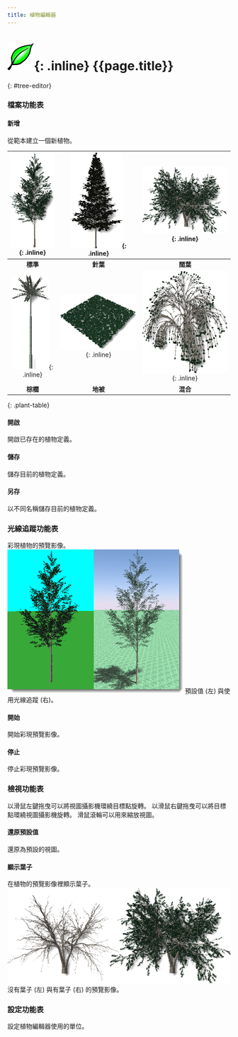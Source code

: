 ```yaml
---
title: 植物編輯器
---
```

<!-- TODO: This could use an update. But the material is a start.  Let's localize what is here.  We can fill in the details later.-->

# ![images/plants.svg](images/plants.svg){: .inline} {{page.title}}
{: #tree-editor}

### 檔案功能表

#### 新增
從範本建立一個新植物。

 | ![images/standard.png](images/standard.png){: .inline} | ![images/conifer.png](images/conifer.png){: .inline} | ![images/broad.png](images/broad.png){: .inline} |
 |:-------------------------------------------:|:-----------------------------------------:|:-------------------------------------:|
 | **標準**                                |   **針葉**                             | **闊葉**                       |
 | ![images/palm.png](images/palm.png){: .inline}         | ![images/groundcover.png](images/groundcover.png){: .inline} | ![images/complex.png](images/complex.png){: .inline} |
 | **棕櫚**                                    |  **地被**                          | **混合**                                  
{: .plant-table}

#### 開啟
開啟已存在的植物定義。

#### 儲存
儲存目前的植物定義。

#### 另存
以不同名稱儲存目前的植物定義。

### 光線追蹤功能表
彩現植物的預覽影像。
![images/shadedvsrendered.png](images/shadedvsrendered.png)
預設值 (左) 與使用光線追蹤 (右)。

#### 開始
開始彩現預覽影像。

#### 停止
停止彩現預覽影像。

### 檢視功能表
以滑鼠左鍵拖曳可以將視圖攝影機環繞目標點旋轉。
以滑鼠右鍵拖曳可以將目標點環繞視圖攝影機旋轉。
滑鼠滾輪可以用來縮放視圖。

#### 還原預設值
還原為預設的視圖。

#### 顯示葉子
在植物的預覽影像裡顯示葉子。
![images/leaves-001.png](images/leaves-001.png)
沒有葉子 (左) 與有葉子 (右) 的預覽影像。

### 設定功能表
設定植物編輯器使用的單位。
